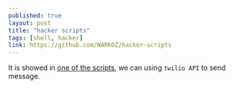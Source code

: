 ```yaml
---
published: true
layout: post
title: "hacker scripts"
tags: [shell, hacker]
link: https://github.com/NARKOZ/hacker-scripts
---
```


It is showed in [one of the scripts](https://github.com/NARKOZ/hacker-scripts/blob/master/python3/smack_my_bitch_up.py), we can using <code>twilio API</code> to send message. 
